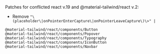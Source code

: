 Patches for conflicted react v.19 and @material-tailwind/react v.2:

- Remove `"\(placeholder\|onPointerEnterCapture\|onPointerLeaveCapture\)\>" | `

```
@material-tailwind/react/components/Button
@material-tailwind/react/components/Popover
@material-tailwind/react/components/Typography
@material-tailwind/react/components/IconButton
@material-tailwind/react/components/Navbar
```
